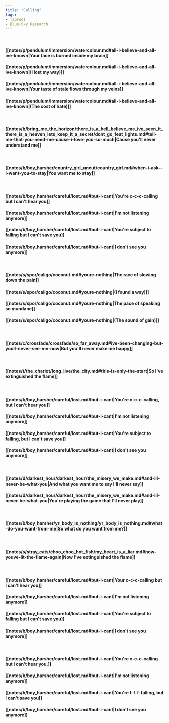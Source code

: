 ```yaml
---
title: "Calling"
tags:
- Taproot
- Blue-Sky Research
---
```

&nbsp;
#### [[notes/p/pendulum/immersion/watercolour.md#all-i-believe-and-all-ive-known|Your face is burned inside my brain]]
#### [[notes/p/pendulum/immersion/watercolour.md#all-i-believe-and-all-ive-known|(I lost my way)]]
#### [[notes/p/pendulum/immersion/watercolour.md#all-i-believe-and-all-ive-known|Your taste of stale flows through my veins]]
#### [[notes/p/pendulum/immersion/watercolour.md#all-i-believe-and-all-ive-known|(The cost of hate)]]
&nbsp;
#### [[notes/b/bring_me_the_horizon/there_is_a_hell_believe_me_ive_seen_it_there_is_a_heaven_lets_keep_it_a_secret/dont_go_feat_lights.md#tell-me-that-you-need-me-cause-i-love-you-so-much|Cause you'll never understand me]]
&nbsp;
#### [[notes/b/boy_harsher/country_girl_uncut/country_girl.md#when-i-ask--i-want-you-to-stay|You want me to stay]]
&nbsp;
#### [[notes/b/boy_harsher/careful/lost.md#but-i-cant|You're c-c-c-calling but I can't hear you]]
#### [[notes/b/boy_harsher/careful/lost.md#but-i-cant|I'm not listening anymore]]
#### [[notes/b/boy_harsher/careful/lost.md#but-i-cant|You're subject to falling but I can't save you]]
#### [[notes/b/boy_harsher/careful/lost.md#but-i-cant|I don't see you anymore]]
&nbsp;
#### [[notes/s/spor/caligo/coconut.md#youre-nothing|The race of slowing down the pain]]
#### [[notes/s/spor/caligo/coconut.md#youre-nothing|(I found a way)]]
#### [[notes/s/spor/caligo/coconut.md#youre-nothing|The pace of speaking so mundane]]
#### [[notes/s/spor/caligo/coconut.md#youre-nothing|(The sound of gain)]]
&nbsp;
#### [[notes/c/crossfade/crossfade/so_far_away.md#ive-been-changing-but-youll-never-see-me-now|But you'll never make me happy]]
&nbsp;
#### [[notes/t/the_chariot/long_live/the_city.md#this-is-only-the-start|So I've extinguished the flame]]
&nbsp;
#### [[notes/b/boy_harsher/careful/lost.md#but-i-cant|You're c-c-c-calling, but I can't hear you]]
#### [[notes/b/boy_harsher/careful/lost.md#but-i-cant|I'm not listening anymore]]
#### [[notes/b/boy_harsher/careful/lost.md#but-i-cant|You're subject to falling, but I can't save you]]
#### [[notes/b/boy_harsher/careful/lost.md#but-i-cant|I don't see you anymore]]
&nbsp;
#### [[notes/d/darkest_hour/darkest_hour/the_misery_we_make.md#and-ill-never-be-what-you|And what you want me to say I'll never say]]
#### [[notes/d/darkest_hour/darkest_hour/the_misery_we_make.md#and-ill-never-be-what-you|You're playing the game that I'll never play]]
&nbsp;
#### [[notes/b/boy_harsher/yr_body_is_nothing/yr_body_is_nothing.md#what-do-you-want-from-me|So what do you want from me?]]
&nbsp;
#### [[notes/s/stray_cats/choo_choo_hot_fish/my_heart_is_a_liar.md#now-youve-lit-the-flame-again|Now I've extinguished the flame]]
&nbsp;
#### [[notes/b/boy_harsher/careful/lost.md#but-i-cant|Your c-c-c-calling but I can't hear you]]
#### [[notes/b/boy_harsher/careful/lost.md#but-i-cant|I'm not listening anymore]]
#### [[notes/b/boy_harsher/careful/lost.md#but-i-cant|You're subject to falling but I can't save you]]
#### [[notes/b/boy_harsher/careful/lost.md#but-i-cant|I don't see you anymore]]
&nbsp;
#### [[notes/b/boy_harsher/careful/lost.md#but-i-cant|You're c-c-c-calling but I can't hear you,]]
#### [[notes/b/boy_harsher/careful/lost.md#but-i-cant|I'm not listening anymore]]
#### [[notes/b/boy_harsher/careful/lost.md#but-i-cant|You're f-f-f-falling, but I can't save you]]
#### [[notes/b/boy_harsher/careful/lost.md#but-i-cant|I don't see you anymore]]
